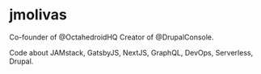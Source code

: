 
# jmolivas

Co-founder of @OctahedroidHQ Creator of @DrupalConsole. 

Code about JAMstack, GatsbyJS, NextJS, GraphQL, DevOps, Serverless, Drupal.
